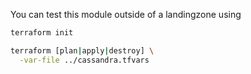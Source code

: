 You can test this module outside of a landingzone using

```bash
terraform init

terraform [plan|apply|destroy] \
  -var-file ../cassandra.tfvars

```